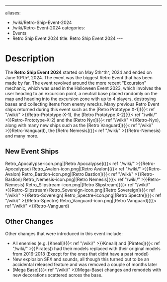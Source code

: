 ---
aliases:
- /wiki/Retro-Ship-Event-2024
- /wiki/Retro-Event-2024
categories:
- Events
- Retro Ship Event 2024
title: Retro Ship Event 2024
---<div class="TDiv">
# Description

The **Retro Ship Event 2024** started on May 5th^th^, 2024 and ended on June 10^th^, 2024. The event was the biggest Retro Event that has been made by far. The event revolved around the more recent "Excursion" mechanic, which was used in the Halloween Event 2023, which involves the user heading to an excursion point, a neutral base placed randomly on the map and heading into the excursion zone with up to 4 players, destroying bases and collecting items from enemy wrecks. Many previous Retro Event ships returned during this event such as the [Retro Prototype X-1]({{< ref "/wiki/" >}}Retro-Prototype-X-1), the [Retro Prototype X-2]({{< ref "/wiki/" >}}Retro-Prototype-X-2) and the [Retro Nyx]({{< ref "/wiki/" >}}Retro-Nyx), along with many new ships such as the [Retro Vanguard]({{< ref "/wiki/" >}}Retro-Vanguard), the [Retro Nemesis]({{< ref "/wiki/" >}}Retro-Nemesis) and many more.

## New Event Ships 

Retro_Apocalypse-icon.png|[Retro Apocalypse]({{< ref "/wiki/" >}}Retro-Apocalypse) Retro_Avalon-icon.png|[Retro Avalon]({{< ref "/wiki/" >}}Retro-Avalon) Retro_Bastion-icon.png|[Retro Bastion]({{< ref "/wiki/" >}}Retro-Bastion) Retro_Nemesis-icon.png|[Retro Nemesis]({{< ref "/wiki/" >}}Retro-Nemesis) Retro_Slipstream-icon.png|[Retro Slipstream]({{< ref "/wiki/" >}}Retro-Slipstream) Retro_Sovereign-icon.png|[Retro Sovereign]({{< ref "/wiki/" >}}Retro-Sovereign) Retro_Spectre-icon.png|[Retro Spectre]({{< ref "/wiki/" >}}Retro-Spectre) Retro_Vanguard-icon.png|[Retro Vanguard]({{< ref "/wiki/" >}}Retro-Vanguard)

## Other Changes 

Other changes that were introduced in this event include:

- All enemies (e.g. [Kneall]({{< ref "/wiki/" >}}Kneall) and [Pirates]({{< ref "/wiki/" >}}Pirates)) had their models replaced with their original models from 2016-2018 (Execpt for the ones that didnt have a past model)
- New explosion SFX and sounds, all though this turned out to be an accidental released feature and was removed a couple of months later
- [Mega Base]({{< ref "/wiki/" >}}Mega-Base) changes and remodels with new decorations scattered across the base.
  </div>